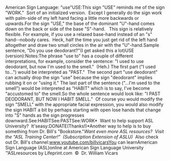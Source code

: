 American Sign Language: "use"USE:This sign "USE" reminds me of the sign "WORK."  Sort of an
  initialized version.  Except I generally do the sign work with palm-side
  of my left hand facing a little more backwards or upwards.For the sign "USE," the base of the dominant "U"-hand comes
  down on the back or side of the base "S"-hand.  
  This sign is relatively flexible. For example, if you use a relaxed base-hand instead of an "s" hand--nobody cares.  Heck, half the time
  you just get rid of the left hand altogether and draw two small circles in the
  air with the "U"-hand.Sample sentence, "Do you use deodorant?"(I get asked this a lot)USE (version):Notes:The phrase "use to" has a couple of 
different interpretations, for example, consider the sentence: "I used to use 
deodorant, but now I'm used to the smell."  (Heh.) The first part ("I used 
to...") would be interpreted as "PAST."  The second part "use deodorant" 
can actually drop the sign "use" because the sign "deodorant" implies rubbing it 
on or "using it." The last part of the sentence ("...I'm used to the smell") 
would be interpreted as "HABIT" which is to say, I've become "accustomed to" the 
smell.So the whole sentence would look like: "I PAST DEODORANT, BUT NOW I HABIT 
SMELL."  Of course you would modify the sign "SMELL" with the appropriate 
facial expression, you would also modify the sign HABIT a bit by perhaps 
starting with open lose hands that change into "S" hands as the sign progresses 
downward.See:HABITSee:PASTSee:WORK* 
Want to help support ASL University?  It'seasy:DONATE(Thanks!)*Another way to help is to buy something from Dr. Bill's "Bookstore."*Want even more ASL resources?  Visit the "ASL Training Center!"  (Subscription 
Extension of ASLU)*  Also check out Dr. Bill's channel:www.youtube.com/billvicarsYou can learnAmerican Sign Language (ASL)online at American Sign Language University ™ASLresources by Lifeprint.com  ©  Dr. William Vicars